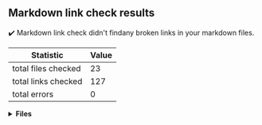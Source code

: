 ## Markdown link check results

:heavy_check_mark: Markdown link check didn't findany broken links in your markdown files.

| Statistic | Value
| --- | --- |
| total files checked | 23
| total links checked | 127
| total errors | 0

<details>
<summary><strong>Files</strong></summary>

### ./tests/liquid-test-logger-template.md

Links checked: 0
Errors: 0

---

### ./.github/workflows/templates/markdown-link-check-broken-links/broken-links-found-issue-body.md

Links checked: 0
Errors: 0

---

### ./.github/workflows/templates/nuget-release-command-handler/create-nuget-release-pr-body.md

Links checked: 0
Errors: 0

---

### ./.github/workflows/templates/nuget-release-flow/nuget-release-flow-issue-comment.md

Links checked: 1
Errors: 0

---

### ./.github/workflows/templates/nuget-release-flow/nuget-released-successfully-issue-comment.md

Links checked: 0
Errors: 0

---

### ./.github/workflows/templates/dotnet-format-apply-changes/dotnet-format-found-changes-pr-body.md

Links checked: 1
Errors: 0

---

### ./.github/workflows/templates/dotnet-format-apply-changes/dotnet-format-found-changes-pr-comment.md

Links checked: 1
Errors: 0

---

### ./docs/integration-tests/http-mocking-in-process.md

Links checked: 9
Errors: 0

---

### ./docs/integration-tests/disable-logs-integration-tests.md

Links checked: 2
Errors: 0

---

### ./docs/integration-tests/override-configuration-value.md

Links checked: 6
Errors: 0

---

### ./docs/integration-tests/http-mocking-in-process-vs-out-of-process.md

Links checked: 2
Errors: 0

---

### ./docs/integration-tests/hosted-services.md

Links checked: 6
Errors: 0

---

### ./docs/integration-tests/http-mocking-out-of-process.md

Links checked: 6
Errors: 0

---

### ./docs/integration-tests/configuring-webhost.md

Links checked: 3
Errors: 0

---

### ./docs/integration-tests/web-application-factory.md

Links checked: 6
Errors: 0

---

### ./docs/polly/httpclient-with-resilience-policies.md

Links checked: 15
Errors: 0

---

### ./docs/polly/httpclient-with-circuit-breaker-policy.md

Links checked: 11
Errors: 0

---

### ./docs/polly/httpclient-with-retry-policy.md

Links checked: 12
Errors: 0

---

### ./docs/polly/httpclient-with-fallback-policy.md

Links checked: 9
Errors: 0

---

### ./docs/polly/circuit-breaker-checker-policy.md

Links checked: 10
Errors: 0

---

### ./docs/polly/extending-policy-options-validation.md

Links checked: 5
Errors: 0

---

### ./docs/polly/httpclient-with-timeout-policy.md

Links checked: 10
Errors: 0

---

### ./docs/dev-notes/workflows/nuget-publish-workflow.md

Links checked: 12
Errors: 0


